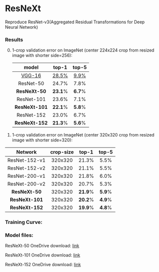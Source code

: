 # ResNeXt
Reproduce ResNet-v3(Aggregated Residual Transformations for Deep Neural Network)


### Results

0. 1-crop validation error on ImageNet (center 224x224 crop from resized image with shorter side=256):

	model|top-1|top-5
	:---:|:---:|:---:
	[VGG-16](http://www.vlfeat.org/matconvnet/pretrained/)|[28.5%](http://www.vlfeat.org/matconvnet/pretrained/)|[9.9%](http://www.vlfeat.org/matconvnet/pretrained/)
	ResNet-50|24.7%|7.8%
	**ResNeXt-50**|**23.1**%|**6.7**%
	ResNet-101|23.6%|7.1%
	**ResNeXt-101**|**22.1**%|**5.8**%
	ResNet-152|23.0%|6.7%
	**ResNeXt-152**|**21.3**%|**5.6**%
	
        
	
1. 1-crop validation error on ImageNet (center 320x320 crop from resized image with shorter side=320):

| Network    |crop-size | top-1 |  top-5 |
| :------:   | :---: | :---: |:---: |
|ResNet-152-v1  | 320x320 |21.3%|5.5%|
|ResNet-152-v2  | 320x320 |21.1%|5.5%|
|ResNet-200-v1  | 320x320 |21.8%|6.0%|
|ResNet-200-v2  | 320x320 |20.7%|5.3%|
|**ResNeXt-50**    | 320x320 |**21.9**%|**5.9**%|
|**ResNeXt-101**    | 320x320 |**20.2**%|**4.9**%|
|**ResNeXt-152**    | 320x320 |**19.9**%|**4.8**%|


### Training Curve:




### Model files:

   ResNeXt-50 OneDrive download: [link](https://1drv.ms/u/s!Aqd-q_R495Lrjg3NE0LxvH-7R81B)
   
   ResNeXt-101 OneDrive download: [link](https://1drv.ms/u/s!Aqd-q_R495LrjgyQx2cKLOXKEQgN)
   
   ResNeXt-152 OneDrive download: [link](https://1drv.ms/u/s!Aqd-q_R495Lrjk2kN1ebw77WkyZN)
